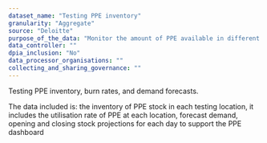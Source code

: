 ```yaml
---
dataset_name: "Testing PPE inventory"
granularity: "Aggregate"
source: "Deloitte"
purpose_of_the_data: "Monitor the amount of PPE available in different locations to anticipate areas of high demand to allow for proactive supply."
data_controller: ""
dpia_inclusion: "No"
data_processor_organisations: ""
collecting_and_sharing_governance: ""
---
```

Testing PPE inventory, burn rates, and demand forecasts.

The data included is: the inventory of PPE stock in each testing location, it includes the utilisation rate of PPE at each location, forecast demand, opening and closing stock projections for each day to support the PPE dashboard